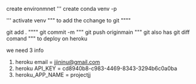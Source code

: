 create environmnet
'''
create conda venv -p

'''
activate venv
"""
to add the cchange to git
""""

git add .
""""
git commit -m
"""
git push originmain
"""
git also has git diff comand
"""
to deploy on heroku

we need 3 info 
1. heroku email = jjininu@gmail.com
2. heroku API_KEY = cd8940b8-c983-4469-8343-3294b6c0a0ba
3. heroku_APP_NAME = projectjj
